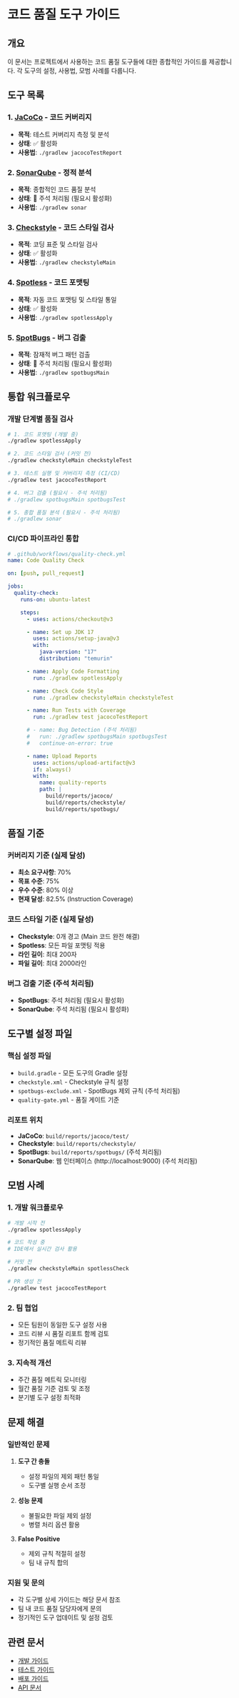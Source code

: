 # 코드 품질 도구 가이드

## 개요

이 문서는 프로젝트에서 사용하는 코드 품질 도구들에 대한 종합적인 가이드를 제공합니다. 각 도구의 설정, 사용법, 모범 사례를 다룹니다.

## 도구 목록

### 1. [JaCoCo](jacoco.md) - 코드 커버리지

- **목적**: 테스트 커버리지 측정 및 분석
- **상태**: ✅ 활성화
- **사용법**: `./gradlew jacocoTestReport`

### 2. [SonarQube](sonarqube.md) - 정적 분석

- **목적**: 종합적인 코드 품질 분석
- **상태**: 🚫 주석 처리됨 (필요시 활성화)
- **사용법**: `./gradlew sonar`

### 3. [Checkstyle](checkstyle.md) - 코드 스타일 검사

- **목적**: 코딩 표준 및 스타일 검사
- **상태**: ✅ 활성화
- **사용법**: `./gradlew checkstyleMain`

### 4. [Spotless](spotless.md) - 코드 포맷팅

- **목적**: 자동 코드 포맷팅 및 스타일 통일
- **상태**: ✅ 활성화
- **사용법**: `./gradlew spotlessApply`

### 5. [SpotBugs](spotbugs.md) - 버그 검출

- **목적**: 잠재적 버그 패턴 검출
- **상태**: 🚫 주석 처리됨 (필요시 활성화)
- **사용법**: `./gradlew spotbugsMain`

## 통합 워크플로우

### 개발 단계별 품질 검사

```bash
# 1. 코드 포맷팅 (개발 중)
./gradlew spotlessApply

# 2. 코드 스타일 검사 (커밋 전)
./gradlew checkstyleMain checkstyleTest

# 3. 테스트 실행 및 커버리지 측정 (CI/CD)
./gradlew test jacocoTestReport

# 4. 버그 검출 (필요시 - 주석 처리됨)
# ./gradlew spotbugsMain spotbugsTest

# 5. 종합 품질 분석 (필요시 - 주석 처리됨)
# ./gradlew sonar
```

### CI/CD 파이프라인 통합

```yaml
# .github/workflows/quality-check.yml
name: Code Quality Check

on: [push, pull_request]

jobs:
  quality-check:
    runs-on: ubuntu-latest

    steps:
      - uses: actions/checkout@v3

      - name: Set up JDK 17
        uses: actions/setup-java@v3
        with:
          java-version: "17"
          distribution: "temurin"

      - name: Apply Code Formatting
        run: ./gradlew spotlessApply

      - name: Check Code Style
        run: ./gradlew checkstyleMain checkstyleTest

      - name: Run Tests with Coverage
        run: ./gradlew test jacocoTestReport

      # - name: Bug Detection (주석 처리됨)
      #   run: ./gradlew spotbugsMain spotbugsTest
      #   continue-on-error: true

      - name: Upload Reports
        uses: actions/upload-artifact@v3
        if: always()
        with:
          name: quality-reports
          path: |
            build/reports/jacoco/
            build/reports/checkstyle/
            build/reports/spotbugs/
```

## 품질 기준

### 커버리지 기준 (실제 달성)

- **최소 요구사항**: 70%
- **목표 수준**: 75%
- **우수 수준**: 80% 이상
- **현재 달성**: 82.5% (Instruction Coverage)

### 코드 스타일 기준 (실제 달성)

- **Checkstyle**: 0개 경고 (Main 코드 완전 해결)
- **Spotless**: 모든 파일 포맷팅 적용
- **라인 길이**: 최대 200자
- **파일 길이**: 최대 2000라인

### 버그 검출 기준 (주석 처리됨)

- **SpotBugs**: 주석 처리됨 (필요시 활성화)
- **SonarQube**: 주석 처리됨 (필요시 활성화)

## 도구별 설정 파일

### 핵심 설정 파일

- `build.gradle` - 모든 도구의 Gradle 설정
- `checkstyle.xml` - Checkstyle 규칙 설정
- `spotbugs-exclude.xml` - SpotBugs 제외 규칙 (주석 처리됨)
- `quality-gate.yml` - 품질 게이트 기준

### 리포트 위치

- **JaCoCo**: `build/reports/jacoco/test/`
- **Checkstyle**: `build/reports/checkstyle/`
- **SpotBugs**: `build/reports/spotbugs/` (주석 처리됨)
- **SonarQube**: 웹 인터페이스 (http://localhost:9000) (주석 처리됨)

## 모범 사례

### 1. 개발 워크플로우

```bash
# 개발 시작 전
./gradlew spotlessApply

# 코드 작성 중
# IDE에서 실시간 검사 활용

# 커밋 전
./gradlew checkstyleMain spotlessCheck

# PR 생성 전
./gradlew test jacocoTestReport
```

### 2. 팀 협업

- 모든 팀원이 동일한 도구 설정 사용
- 코드 리뷰 시 품질 리포트 함께 검토
- 정기적인 품질 메트릭 리뷰

### 3. 지속적 개선

- 주간 품질 메트릭 모니터링
- 월간 품질 기준 검토 및 조정
- 분기별 도구 설정 최적화

## 문제 해결

### 일반적인 문제

1. **도구 간 충돌**

   - 설정 파일의 제외 패턴 통일
   - 도구별 실행 순서 조정

2. **성능 문제**

   - 불필요한 파일 제외 설정
   - 병렬 처리 옵션 활용

3. **False Positive**
   - 제외 규칙 적절히 설정
   - 팀 내 규칙 합의

### 지원 및 문의

- 각 도구별 상세 가이드는 해당 문서 참조
- 팀 내 코드 품질 담당자에게 문의
- 정기적인 도구 업데이트 및 설정 검토

## 관련 문서

- [개발 가이드](../development/README.md)
- [테스트 가이드](../testing/README.md)
- [배포 가이드](../deployment/README.md)
- [API 문서](../api/README.md)
